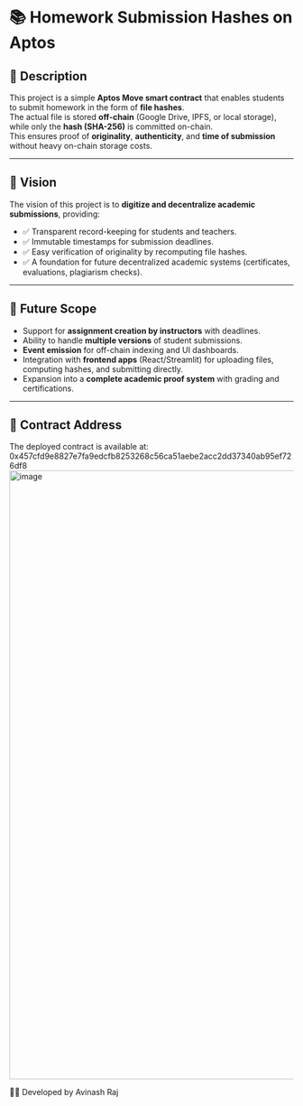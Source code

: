 # 📚 Homework Submission Hashes on Aptos

## 📝 Description
This project is a simple **Aptos Move smart contract** that enables students to submit homework in the form of **file hashes**.  
The actual file is stored **off-chain** (Google Drive, IPFS, or local storage), while only the **hash (SHA-256)** is committed on-chain.  
This ensures proof of **originality**, **authenticity**, and **time of submission** without heavy on-chain storage costs.

---

## 🌟 Vision
The vision of this project is to **digitize and decentralize academic submissions**, providing:
- ✅ Transparent record-keeping for students and teachers.  
- ✅ Immutable timestamps for submission deadlines.  
- ✅ Easy verification of originality by recomputing file hashes.  
- ✅ A foundation for future decentralized academic systems (certificates, evaluations, plagiarism checks).  

---

## 🚀 Future Scope
- Support for **assignment creation by instructors** with deadlines.  
- Ability to handle **multiple versions** of student submissions.  
- **Event emission** for off-chain indexing and UI dashboards.  
- Integration with **frontend apps** (React/Streamlit) for uploading files, computing hashes, and submitting directly.  
- Expansion into a **complete academic proof system** with grading and certifications.  

---

## 📜 Contract Address
The deployed contract is available at: 0x457cfd9e8827e7fa9edcfb8253268c56ca51aebe2acc2dd37340ab95ef726df8
<img width="1919" height="1079" alt="image" src="https://github.com/user-attachments/assets/ff5b657e-98c4-4456-84e6-a72e2d7f9f05" />

👨‍💻 Developed by Avinash Raj


